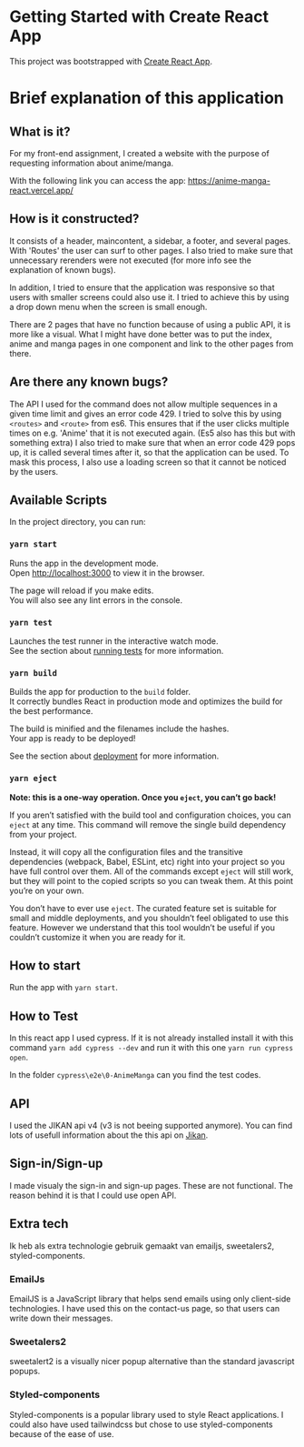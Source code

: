 # Getting Started with Create React App

This project was bootstrapped with [Create React App](https://github.com/facebook/create-react-app).

# Brief explanation of this application
## What is it?
For my front-end assignment, I created a website with the purpose of requesting information about anime/manga. 

With the following link you can access the app: https://anime-manga-react.vercel.app/
## How is it constructed?
It consists of a header, maincontent, a sidebar, a footer, and several pages. 
With 'Routes' the user can surf to other pages. I also tried to make sure that unnecessary rerenders were not executed (for more info see the explanation of known bugs). 

In addition, I tried to ensure that the application was responsive so that users with smaller screens could also use it. I tried to achieve this by using a drop down menu when the screen is small enough. 

There are 2 pages that have no function because of using a public API, it is more like a visual. 
What I might have done better was to put the index, anime and manga pages in one component and link to the other pages from there. 

## Are there any known bugs?
The API I used for the command does not allow multiple sequences in a given time limit and gives an error code 429. I tried to solve this by using `<routes>` and `<route>` from es6. This ensures that if the user clicks multiple times on e.g. 'Anime' that it is not executed again. (Es5 also has this but with something extra)
I also tried to make sure that when an error code 429 pops up, it is called several times after it, so that the application can be used. To mask this process, I also use a loading screen so that it cannot be noticed by the users.


## Available Scripts

In the project directory, you can run:

### `yarn start`

Runs the app in the development mode.\
Open [http://localhost:3000](http://localhost:3000) to view it in the browser.

The page will reload if you make edits.\
You will also see any lint errors in the console.

### `yarn test`

Launches the test runner in the interactive watch mode.\
See the section about [running tests](https://facebook.github.io/create-react-app/docs/running-tests) for more information.

### `yarn build`

Builds the app for production to the `build` folder.\
It correctly bundles React in production mode and optimizes the build for the best performance.

The build is minified and the filenames include the hashes.\
Your app is ready to be deployed!

See the section about [deployment](https://facebook.github.io/create-react-app/docs/deployment) for more information.

### `yarn eject`

**Note: this is a one-way operation. Once you `eject`, you can’t go back!**

If you aren’t satisfied with the build tool and configuration choices, you can `eject` at any time. This command will remove the single build dependency from your project.

Instead, it will copy all the configuration files and the transitive dependencies (webpack, Babel, ESLint, etc) right into your project so you have full control over them. All of the commands except `eject` will still work, but they will point to the copied scripts so you can tweak them. At this point you’re on your own.

You don’t have to ever use `eject`. The curated feature set is suitable for small and middle deployments, and you shouldn’t feel obligated to use this feature. However we understand that this tool wouldn’t be useful if you couldn’t customize it when you are ready for it.

## How to start

Run the app with `yarn start`.


## How to Test
In this react app I used cypress. If it is not already installed install it with this command `yarn add cypress --dev` and run it with this one `yarn run cypress open`.

In the folder ``cypress\e2e\0-AnimeManga`` can you find the test codes.

## API
I used the JIKAN api v4 (v3 is not beeing supported anymore).
You can find lots of usefull information about the this api on [Jikan](https://jikan.moe/).


## Sign-in/Sign-up
I made visualy the sign-in and sign-up pages. These are not functional. The reason behind it is that I could use open API.

## Extra tech
Ik heb als extra technologie gebruik gemaakt van emailjs, sweetalers2, styled-components.
### EmailJs

EmailJS is a JavaScript library that helps send emails using only client-side technologies. I have used this on the contact-us page, so that users can write down their messages.

### Sweetalers2
sweetalert2 is a visually nicer popup alternative than the standard javascript popups. 

### Styled-components
Styled-components is a popular library used to style React applications. I could also have used tailwindcss but chose to use styled-components because of the ease of use.
